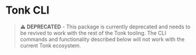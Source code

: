 # Tonk CLI

> **⚠️ DEPRECATED** - This package is currently deprecated and needs to be revived to work with the
> rest of the Tonk tooling. The CLI commands and functionality described below will not work with
> the current Tonk ecosystem.
